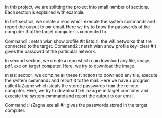 In this project, we are splitting the project into small number of sections. Each section is explained with example.

In first section, we create a repo which execute the system commands and report the output to our email. Here we try to know the passwords of the computer that the target computer is connected to.

Command1 : netsh wlan show profile   #It lists all the wifi networks that are connected to the target.
Command2 : netsh wlan show profile <networkname> key=clear    #It gives the passowrd of the particular network.

In second section, we create a repo which can download any file, image, pdf, exe on target computer. Here, we try to download the image.

In last section, we combine all these functions to downlaod any file, execute the system commands and report it to the mail. Here we have a program called laZagne which steals the stored passwords from the remote computer. Here, we try to download teh laZagne in target computer and execute the system command and report the output to our email.

Command : laZagne.exe all #It gives the passwords stored in the target computer. 